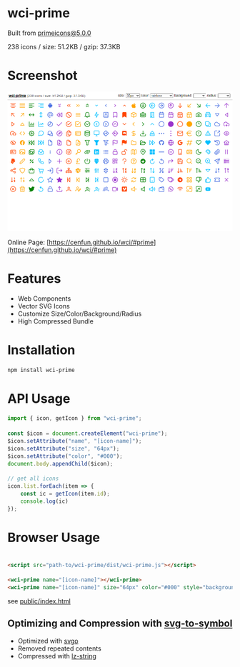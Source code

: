 # wci-prime
Built from [primeicons@5.0.0](https://github.com/primefaces/primeicons)  

238 icons / size: 51.2KB / gzip: 37.3KB  



# Screenshot
![screenshot](public/screenshot.png)

Online Page: [https://cenfun.github.io/wci/#prime](https://cenfun.github.io/wci/#prime)

# Features
* Web Components
* Vector SVG Icons 
* Customize Size/Color/Background/Radius
* High Compressed Bundle
# Installation
```sh
npm install wci-prime
```
# API Usage
```js
import { icon, getIcon } from "wci-prime";

const $icon = document.createElement("wci-prime");
$icon.setAttribute("name", "[icon-name]");
$icon.setAttribute("size", "64px");
$icon.setAttribute("color", "#000");
document.body.appendChild($icon);

// get all icons
icon.list.forEach(item => {
    const ic = getIcon(item.id);
    console.log(ic)
});
```
# Browser Usage
```html

<script src="path-to/wci-prime/dist/wci-prime.js"></script>

<wci-prime name="[icon-name]"></wci-prime>
<wci-prime name="[icon-name]" size="64px" color="#000" style="background:#f5f5f5;"></wci-prime>
```
see [public/index.html](public/index.html)

## Optimizing and Compression with [svg-to-symbol](https://github.com/cenfun/svg-to-symbol)
* Optimized with [svgo](https://github.com/svg/svgo)
* Removed repeated contents
* Compressed with [lz-string](https://github.com/pieroxy/lz-string)